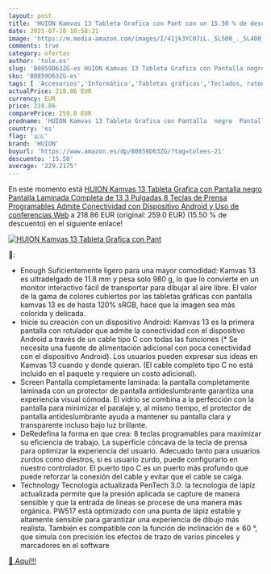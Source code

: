 ```yaml
---
layout: post
title: 'HUION Kamvas 13 Tableta Grafica con Pant con un 15.50 % de descuento'
date: 2021-07-20 10:58:21
image: 'https://m.media-amazon.com/images/I/41jk3YC07iL._SL500_._SL400_.jpg'
comments: true
category: ofertas
author: 'tole.es'
slug: 'B0859D63ZG-es HUION Kamvas 13 Tableta Grafica con Pantalla negro...'
sku: 'B0859D63ZG-es'
tags: [ 'Accesorios','Informática','Tabletas gráficas','Teclados, ratones y periféricos de entrada','android','huion', ]
actualPrice: 218.86 EUR
currency: EUR
price: 218.86
comparePrice: 259.0 EUR
prodname: 'HUION Kamvas 13 Tableta Grafica con Pantalla  negro  Pantalla Laminada Completa de 13 3 Pulgadas  8 Teclas de Prensa Programables Admite Conectividad con Dispositivo Android  y Uso de conferencias Web'
country: 'es'
flag: '🇪🇸'
brand: 'HUION'
buyurl: 'https://www.amazon.es/dp/B0859D63ZG/?tag=tolees-21'
descuento: '15.50'
average: '229.2175'
---
```


En este momento está [HUION Kamvas 13 Tableta Grafica con Pantalla  negro  Pantalla Laminada Completa de 13 3 Pulgadas  8 Teclas de Prensa Programables Admite Conectividad con Dispositivo Android  y Uso de conferencias Web](https://www.amazon.es/dp/B0859D63ZG/?tag=tolees-21) a 218.86 EUR (original: 259.0 EUR) (15.50 %  de descuento) en el siguiente enlace!

[![HUION Kamvas 13 Tableta Grafica con Pant](https://m.media-amazon.com/images/I/41jk3YC07iL._SL500_._SL400_.jpg)](https://www.amazon.es/dp/B0859D63ZG/?tag=tolees-21)

🔎:

- Enough Suficientemente ligero para una mayor comodidad: Kamvas 13 es ultradelgado de 11.8 mm y pesa solo 980 g, lo que lo convierte en un monitor interactivo fácil de transportar para dibujar al aire libre. El valor de la gama de colores cubiertos por las tabletas gráficas con pantalla kamvas 13 es de hasta 120% sRGB, hace que la imagen sea más colorida y delicada.
- Inicie su creación con un dispositivo Android: Kamvas 13 es la primera pantalla con rotulador que admite la conectividad con el dispositivo Android a través de un cable tipo C con todas las funciones (* Se necesita una fuente de alimentación adicional con poca conectividad con el dispositivo Android). Los usuarios pueden expresar sus ideas en Kamvas 13 cuando y donde quieran. (El cable completo tipo C no está incluido en el paquete y requiere un costo adicional).
- Screen Pantalla completamente laminada: la pantalla completamente laminada con un protector de pantalla antideslumbrante garantiza una experiencia visual cómoda. El vidrio se combina a la perfección con la pantalla para minimizar el paralaje y, al mismo tiempo, el protector de pantalla antideslumbrante ayuda a mantener su pantalla clara y transparente incluso bajo luz brillante.
- DeRedefina la forma en que crea: 8 teclas programables para maximizar su eficiencia de trabajo. La superficie cóncava de la tecla de prensa para optimizar la experiencia del usuario. Adecuado tanto para usuarios zurdos como diestros, si es usuario zurdo, puede configurarlo en nuestro controlador. El puerto tipo C es un puerto más profundo que puede reforzar la conexión del cable y evitar que el cable se caiga.
- Technology Tecnología actualizada PenTech 3.0: la tecnología de lápiz actualizada permite que la presión aplicada se capture de manera sensible y que la entrada de líneas se procese de una manera más orgánica. PW517 está optimizado con una punta de lápiz estable y altamente sensible para garantizar una experiencia de dibujo más realista. También es compatible con la función de inclinación de ± 60 °, que simula con precisión los efectos de trazo de varios pinceles y marcadores en el software

[🛒 Aquí!!!](https://www.amazon.es/dp/B0859D63ZG/?tag=tolees-21)
